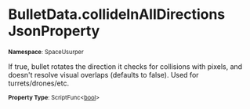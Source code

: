 # BulletData.collideInAllDirections JsonProperty

<small>**Namespace**: SpaceUsurper</small>

If true, bullet rotates the direction it checks for collisions with pixels, and doesn't resolve visual overlaps (defaults to false). Used for turrets/drones/etc.

<small>**Property Type**: ScriptFunc&lt;[bool](https://docs.microsoft.com/en-us/dotnet/api/system.boolean?view=netframework-4.5)&gt;</small>

